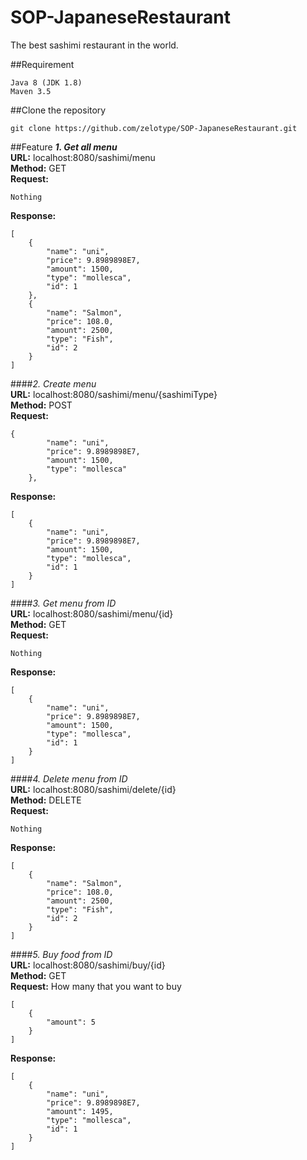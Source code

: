  SOP-JapaneseRestaurant
 ===
The best sashimi restaurant in the world.

##Requirement
```
Java 8 (JDK 1.8)
Maven 3.5
```

##Clone the repository
```
git clone https://github.com/zelotype/SOP-JapaneseRestaurant.git
```

##Feature
<b><i>1. Get all menu</i></b> <br>
<b>URL:</b> localhost:8080/sashimi/menu <br>
<b>Method:</b> GET <br>
<b>Request:</b> 
```
Nothing
```
<b>Response:</b> 
```
[
    {
        "name": "uni",
        "price": 9.8989898E7,
        "amount": 1500,
        "type": "mollesca",
        "id": 1
    },
    {
        "name": "Salmon",
        "price": 108.0,
        "amount": 2500,
        "type": "Fish",
        "id": 2
    }
]
```
####<i>2. Create menu</i> <br>
<b>URL:</b> localhost:8080/sashimi/menu/{sashimiType} <br>
<b>Method:</b> POST <br>
<b>Request:</b> 
```
{
        "name": "uni",
        "price": 9.8989898E7,
        "amount": 1500,
        "type": "mollesca"
    },
```
<b>Response:</b> 
```
[
    {
        "name": "uni",
        "price": 9.8989898E7,
        "amount": 1500,
        "type": "mollesca",
        "id": 1
    }
]
```
####<i>3. Get menu from ID</i> <br>
<b>URL:</b> localhost:8080/sashimi/menu/{id} <br>
<b>Method:</b> GET <br>
<b>Request:</b> 
```
Nothing
```
<b>Response:</b> 
```
[
    {
        "name": "uni",
        "price": 9.8989898E7,
        "amount": 1500,
        "type": "mollesca",
        "id": 1
    }
]
```
####<i>4. Delete menu from ID</i> <br>
<b>URL:</b> localhost:8080/sashimi/delete/{id} <br>
<b>Method:</b> DELETE <br>
<b>Request:</b> 
```
Nothing
```
<b>Response:</b> 
```
[
    {
        "name": "Salmon",
        "price": 108.0,
        "amount": 2500,
        "type": "Fish",
        "id": 2
    }
]
```
####<i>5. Buy food from ID</i> <br>
<b>URL:</b> localhost:8080/sashimi/buy/{id} <br>
<b>Method:</b> GET <br>
<b>Request:</b> How many that you want to buy 
```
[
    {
        "amount": 5
    }
]
```
<b>Response:</b> 
```
[
    {
        "name": "uni",
        "price": 9.8989898E7,
        "amount": 1495,
        "type": "mollesca",
        "id": 1
    }
]
```


